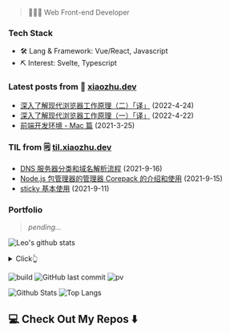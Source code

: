 > 👨🏻‍💻 Web Front-end Developer

### Tech Stack

- 🛠 Lang & Framework: Vue/React, Javascript
- ⛏ Interest: Svelte, Typescript

### Latest posts from 📝 [xiaozhu.dev](https://xiaozhu.dev)

- [深入了解现代浏览器工作原理（二）「译」](https://xiaozhu.dev/post/inside-look-at-modern-web-browser-2/) (2022-4-24)
- [深入了解现代浏览器工作原理（一）「译」](https://xiaozhu.dev/post/inside-look-at-modern-web-browser-1/) (2022-4-22)
- [前端开发环境 - Mac 篇](https://xiaozhu.dev/post/web-dev-mac-env/) (2021-3-25)

### TIL from 🗒 [til.xiaozhu.dev](https://til.xiaozhu.dev)

- [DNS 服务器分类和域名解析流程](https://til.xiaozhu.dev/network/dns-intro) (2021-9-16)
- [Node.js 包管理器的管理器 Corepack 的介绍和使用](https://til.xiaozhu.dev/node/corepack) (2021-9-15)
- [sticky 基本使用](https://til.xiaozhu.dev/css/position-sticky) (2021-9-11)

### Portfolio

> *pending...*

![Leo's github stats](https://github-readme-stats.vercel.app/api?username=mopig&show_icons=true&theme=dracula&hide=stars,issues)

<details>
  <summary>Click👆</summary>
  <pre>
  🤷‍♂️
  </pre>
</details>

![build](https://github.com/mopig/mopig/workflows/build/badge.svg)
![GitHub last commit](https://img.shields.io/github/last-commit/mopig/mopig)
![pv](https://pageview.vercel.app/?github_user=mopig)

![Github Stats](https://github-readme-stats.vercel.app/api?username=mopig&count_private=true&show_icons=true&include_all_commits=true)
![Top Langs](https://github-readme-stats.vercel.app/api/top-langs/?username=mopig&hide=TeX&layout=compact)

## 💻 Check Out My Repos ⬇️ 
